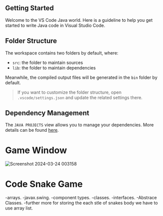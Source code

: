 ## Getting Started

Welcome to the VS Code Java world. Here is a guideline to help you get started to write Java code in Visual Studio Code.

## Folder Structure

The workspace contains two folders by default, where:

- `src`: the folder to maintain sources
- `lib`: the folder to maintain dependencies

Meanwhile, the compiled output files will be generated in the `bin` folder by default.

> If you want to customize the folder structure, open `.vscode/settings.json` and update the related settings there.

## Dependency Management

The `JAVA PROJECTS` view allows you to manage your dependencies. More details can be found [here](https://github.com/microsoft/vscode-java-dependency#manage-dependencies).


# Game Window
![Screenshot 2024-03-24 003158](https://github.com/cnnarayanchavan/JavaGame_1st-Snake-/assets/113028954/2f88b39e-ca2d-4d20-aa1c-9f3c50d082b1)





# Code Snake Game
-arrays.
-javax.swing.
-component types.
-classes.
-interfaces.
-Abstrace Classes.
-further more for storing the each stle of snakes body we have to use array list.



